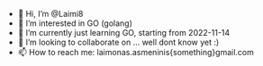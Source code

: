 - 👋 Hi, I’m @Laimi8
- 👀 I’m interested in GO (golang)
- 🌱 I’m currently just learning GO, starting from 2022-11-14
- 💞️ I’m looking to collaborate on ... well dont know yet :)
- 📫 How to reach me: laimonas.asmeninis{something}gmail.com

<!---
Laimi8/Laimi8 is a ✨ special ✨ repository because its `README.md` (this file) appears on your GitHub profile.
You can click the Preview link to take a look at your changes.
--->

